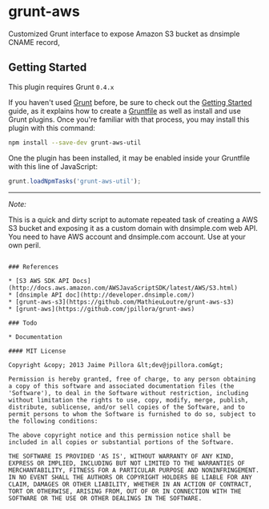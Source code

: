 # grunt-aws

Customized Grunt interface to expose Amazon S3 bucket as dnsimple CNAME record,

## Getting Started
This plugin requires Grunt `0.4.x`

If you haven't used [Grunt](http://gruntjs.com/) before, be sure to check out the [Getting Started](http://gruntjs.com/getting-started) guide, as it explains how to create a [Gruntfile](http://gruntjs.com/sample-gruntfile) as well as install and use Grunt plugins. Once you're familiar with that process, you may install this plugin with this command:

```sh
npm install --save-dev grunt-aws-util
```

One the plugin has been installed, it may be enabled inside your Gruntfile with this line of JavaScript:

```js
grunt.loadNpmTasks('grunt-aws-util');
```

-----

*Note:*

This is a quick and dirty script to automate repeated task of creating a AWS S3 bucket and exposing it as a custom domain with dnsimple.com web API.
You need to have AWS account and dnsimple.com account.
Use at your own peril.

```

### References

* [S3 AWS SDK API Docs](http://docs.aws.amazon.com/AWSJavaScriptSDK/latest/AWS/S3.html)
* [dnsimple API doc](http://developer.dnsimple.com/)
* [grunt-aws-s3](https://github.com/MathieuLoutre/grunt-aws-s3)
* [grunt-aws](https://github.com/jpillora/grunt-aws)

### Todo

* Documentation

#### MIT License

Copyright &copy; 2013 Jaime Pillora &lt;dev@jpillora.com&gt;

Permission is hereby granted, free of charge, to any person obtaining
a copy of this software and associated documentation files (the
'Software'), to deal in the Software without restriction, including
without limitation the rights to use, copy, modify, merge, publish,
distribute, sublicense, and/or sell copies of the Software, and to
permit persons to whom the Software is furnished to do so, subject to
the following conditions:

The above copyright notice and this permission notice shall be
included in all copies or substantial portions of the Software.

THE SOFTWARE IS PROVIDED 'AS IS', WITHOUT WARRANTY OF ANY KIND,
EXPRESS OR IMPLIED, INCLUDING BUT NOT LIMITED TO THE WARRANTIES OF
MERCHANTABILITY, FITNESS FOR A PARTICULAR PURPOSE AND NONINFRINGEMENT.
IN NO EVENT SHALL THE AUTHORS OR COPYRIGHT HOLDERS BE LIABLE FOR ANY
CLAIM, DAMAGES OR OTHER LIABILITY, WHETHER IN AN ACTION OF CONTRACT,
TORT OR OTHERWISE, ARISING FROM, OUT OF OR IN CONNECTION WITH THE
SOFTWARE OR THE USE OR OTHER DEALINGS IN THE SOFTWARE.





